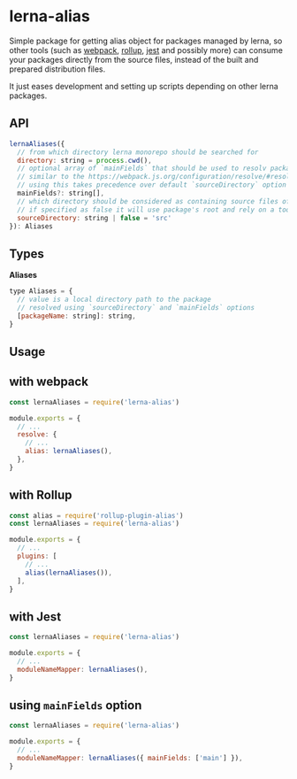 # lerna-alias

Simple package for getting alias object for packages managed by lerna, so other tools (such as [webpack](https://webpack.js.org/), [rollup](https://rollupjs.org/), [jest](http://facebook.github.io/jest/) and possibly more) can consume your packages directly from the source files, instead of the built and prepared distribution files.

It just eases development and setting up scripts depending on other lerna packages.

## API

```js
lernaAliases({
  // from which directory lerna monorepo should be searched for
  directory: string = process.cwd(),
  // optional array of `mainFields` that should be used to resolv package's entry point
  // similar to the https://webpack.js.org/configuration/resolve/#resolve-mainfields
  // using this takes precedence over default `sourceDirectory` option
  mainFields?: string[],
  // which directory should be considered as containing source files of a package
  // if specified as false it will use package's root and rely on a tool's (i.e. webpack) resolving algorithm
  sourceDirectory: string | false = 'src'
}): Aliases
```

## Types

**Aliases**

```js
type Aliases = {
  // value is a local directory path to the package
  // resolved using `sourceDirectory` and `mainFields` options
  [packageName: string]: string,
}
```

## Usage

## with webpack

```js
const lernaAliases = require('lerna-alias')

module.exports = {
  // ...
  resolve: {
    // ...
    alias: lernaAliases(),
  },
}
```

## with Rollup

```js
const alias = require('rollup-plugin-alias')
const lernaAliases = require('lerna-alias')

module.exports = {
  // ...
  plugins: [
    // ...
    alias(lernaAliases()),
  ],
}
```

## with Jest

```js
const lernaAliases = require('lerna-alias')

module.exports = {
  // ...
  moduleNameMapper: lernaAliases(),
}
```

## using `mainFields` option

```js
const lernaAliases = require('lerna-alias')

module.exports = {
  // ...
  moduleNameMapper: lernaAliases({ mainFields: ['main'] }),
}
```
